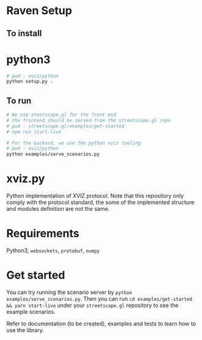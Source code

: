 # Raven Setup

## To install
# python3 
```bash
# pwd - xviz/python
python setup.py .
```
## To run
```bash
# We use steetscape.gl for the front end
# the frontend should be served from the streetscape.gl repo
# pwd - streetscape.gl/examples/get-started
# npm run start-live

# For the backend, we use the python xviz tooling
# pwd - xviz/python
python examples/serve_scenarios.py
```

# xviz.py

Python implementation of XVIZ protocol. Note that this repository only comply with the protocol standard, the some of the implemented structure and modules definition are not the same. 

# Requirements

Python3, `websockets`, `protobuf`, `numpy`

# Get started

You can try running the scenario server by `python examples/serve_scenarios.py`. Then you can run `cd examples/get-started && yarn start-live` under your `streetscape.gl` repository to see the example scenarios.

Refer to documentation (to be created), examples and tests to learn how to use the library.

